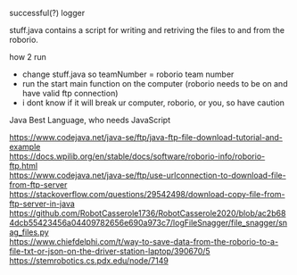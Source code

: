 successful(?) logger

stuff.java contains a script for writing and retriving the files to and from the roborio.

how 2 run
- change stuff.java so teamNumber = roborio team number
- run the start main function on the computer (roborio needs to be on and have valid ftp connection)
- i dont know if it will break ur computer, roborio, or you, so have caution

Java Best Language, who needs JavaScript


https://www.codejava.net/java-se/ftp/java-ftp-file-download-tutorial-and-example <br>
https://docs.wpilib.org/en/stable/docs/software/roborio-info/roborio-ftp.html<br>
https://www.codejava.net/java-se/ftp/use-urlconnection-to-download-file-from-ftp-server<br>
https://stackoverflow.com/questions/29542498/download-copy-file-from-ftp-server-in-java<br>
https://github.com/RobotCasserole1736/RobotCasserole2020/blob/ac2b684dcb55423456a04409782656e690a973c7/logFileSnagger/file_snagger/snag_files.py<br>
https://www.chiefdelphi.com/t/way-to-save-data-from-the-roborio-to-a-file-txt-or-json-on-the-driver-station-laptop/390670/5<br>
https://stemrobotics.cs.pdx.edu/node/7149<br>
